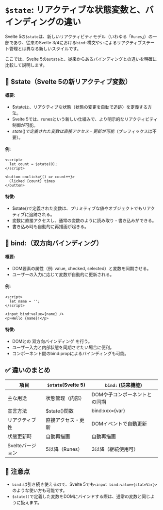 # `$state`: リアクティブな状態変数と、バインディングの違い

Svelte 5の`$state`は、新しいリアクティビティモデル（いわゆる「`Runes`」）の一部であり、従来のSvelte 3/4における`bind:`構文や`$:`によるリアクティブステート管理とは異なる新しいスタイルです。

ここでは、Svelte 5の`$state`と、従来からあるバインディングとの違いを明確に比較して説明します。

## 🔁 $state（Svelte 5の新リアクティブ変数）

#### 概要:

- $stateは、リアクティブな状態（状態の変更を自動で追跡）を定義する方法。
- Svelte 5では、runesという新しい仕組みで、より明示的なリアクティビティ制御が可能。
- $state()で定義された変数は直接アクセス・更新が可能（$プレフィックスは不要）。

#### 例:
```svelte
<script>
  let count = $state(0);
</script>

<button onclick={() => count++}>
  Clicked {count} times
</button>
```

#### 特徴:
- $state()で定義された変数は、プリミティブな値やオブジェクトでもリアクティブに追跡される。
- 変数に直接アクセスし、通常の変数のように読み取り・書き込みができる。
- 書き込み時も自動的に再描画が起きる。

## 🔗 bind:（双方向バインディング）

#### 概要:
- DOM要素の属性（例: value, checked, selected）と変数を同期させる。
- ユーザーの入力に応じて変数が自動的に更新される。

#### 例:

```svelte
<script>
  let name = '';
</script>

<input bind:value={name} />
<p>Hello {name}!</p>
```

#### 特徴:
- DOMとの 双方向バインディング を行う。
- ユーザー入力と内部状態を同期させたい場合に便利。
- コンポーネント間のbind:propによるバインディングも可能。

## ✅ 違いのまとめ

|項目|`$state`(Svelte 5)|`bind:` (従来機能)|
|---|---|---|
|主な用途|状態管理（内部）|DOMや子コンポーネントとの同期|
|宣言方法|$state()関数|bind:xxx={var}|
|リアクティブ性|直接アクセス・更新|DOMイベントで自動更新|
|状態更新時|自動再描画|自動再描画|
|Svelteバージョン|5以降（Runes）|3以降（継続使用可）|


## 👀 注意点

- `bind:`は引き続き使えるので、Svelte 5でも`<input bind:value={stateVar}>`のような使い方も可能です。
- `$state()`で定義した変数をDOMにバインドする際は、通常の変数と同じように扱えます。

